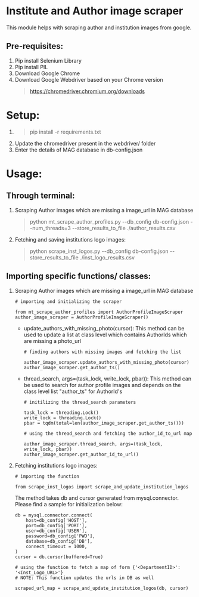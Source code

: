 # Institute and Author image scraper

This module helps with scraping author and institution images from google.

## Pre-requisites:

1. Pip install Selenium Library
2. Pip install PIL
3. Download Google Chrome
4. Download Google Webdriver based on your Chrome 
version
    > https://chromedriver.chromium.org/downloads

# Setup:
1. > pip install -r requirements.txt
2. Update the chromedriver present in the webdriver/ folder
3. Enter the details of MAG database in db-config.json

# Usage:

## Through terminal:
1. Scraping Author images which are missing a image_url in MAG database
    > python mt_scrape_author_profiles.py --db_config db-config.json --num_threads=3 --store_results_to_file ./author_results.csv
2. Fetching and saving institutions logo images:
    > python scrape_inst_logos.py --db_config db-config.json --store_results_to_file ./inst_logo_results.csv

## Importing specific functions/ classes:
1. Scraping Author images which are missing a image_url in MAG database

    ```
    # importing and initializing the scraper

    from mt_scrape_author_profiles import AuthorProfileImageScraper 
    author_image_scraper = AuthorProfileImageScraper()
    ```

    - update_authors_with_missing_photo(cursor):
      This method can be used to update a list at class level which contains AuthorIds which are missing a photo_url
        ```
        # finding authors with missing images and fetching the list

        author_image_scraper.update_authors_with_missing_photo(cursor)
        author_image_scraper.get_author_ts()
        ```
    
    - thread_search, args=(task_lock, write_lock, pbar)): This method can be used to search for author profile images and depends on the class level list "author_ts" for AuthorId's

        ```
        # initilizing the thread_search parameters

        task_lock = threading.Lock()
        write_lock = threading.Lock()
        pbar = tqdm(total=len(author_image_scraper.get_author_ts()))
        ```

        ```
        # using the thread_search and fetching the author_id_to_url map

        author_image_scraper.thread_search, args=(task_lock, write_lock, pbar))
        author_image_scraper.get_author_id_to_url()
        ```

2. Fetching institutions logo images:
    ```
    # importing the function

    from scrape_inst_logos import scrape_and_update_institution_logos
    ```

    The method takes db and cursor generated from mysql.connector. Please find a sample for initialization below:
    ```
    db = mysql.connector.connect(
        host=db_config['HOST'],
        port=db_config['PORT'],
        user=db_config['USER'],
        password=db_config['PWD'],
        database=db_config['DB'],
        connect_timeout = 1000,
    )
    cursor = db.cursor(buffered=True)
    ```
    
    ```
    # using the function to fetch a map of form {'<DepartmentID>': '<Inst_Logo_URL>'}
    # NOTE: This function updates the urls in DB as well

    scraped_url_map = scrape_and_update_institution_logos(db, cursor)
    ```
